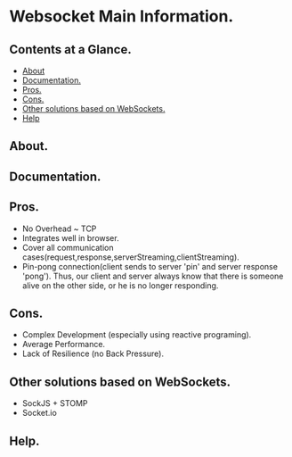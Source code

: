 # Websocket Main Information.





## Contents at a Glance.
* [About](#about)
* [Documentation.](#documentation)
* [Pros.](#pros)
* [Cons.](#cons)
* [Other solutions based on WebSockets.](#other-solutions-based-on-websockets)
* [Help](#help)





## About.





## Documentation.





## Pros.
* No Overhead ~ TCP
* Integrates well in browser.
* Cover all communication cases(request,response,serverStreaming,clientStreaming).
* Pin-pong connection(client sends to server 'pin' and server response 'pong'). Thus, our client and server always 
  know that there is someone alive on the other side, or he is no longer responding.





## Cons.
* Complex Development (especially using reactive programing).
* Average Performance.
* Lack of Resilience (no Back Pressure).





## Other solutions based on WebSockets.
* SockJS + STOMP
* Socket.io





## Help.
